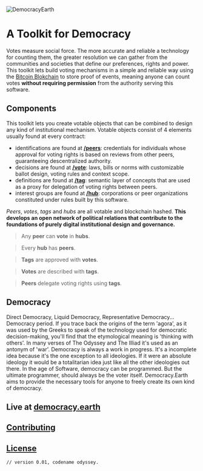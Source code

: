 ![DemocracyEarth](https://dl.dropboxusercontent.com/u/801018/democracy-earth-logo.png)

# A Toolkit for Democracy

Votes measure social force. The more accurate and reliable a technology for counting them, the greater resolution we can gather from the communities and societies that define our preferences, rights and power. This toolkit lets build voting mechanisms in a simple and reliable way using the [Bitcoin Blokchain](http://bitcoin.it) to store proof of events, meaning anyone can count votes **without requiring permission** from the authority serving this software.

## Components
This toolkit lets you create votable objects that can be combined to design any kind of institutional mechanism. Votable objects consist of 4 elements usually found at every contract:

* identifications are found at **[/peers](http://democracy.earth)**: credentials for individuals whose approval for voting rights is based on reviews from other peers, guaranteeing descentralized authority.
* decisions are found at **[/vote](http://democracy.earth)**: laws, bills or norms with customizable ballot design, voting rules and context scope.
* definitions are found at  **[/tag](http://democracy.earth)**: semantic layer of concepts that are used as a proxy for delegation of voting rights between peers.
* interest groups are found at **[/hub](http://democracy.earth)**: corporations or peer organizations constituted under rules built by this software.

*Peers*, *votes*, *tags* and *hubs* are all votable and blockchain hashed. **This develops an open network of political relations that contribute to the foundations of purely digital institutional design and governance.**

> Any **peer** can **vote** in **hubs**.

> Every **hub** has **peers**.

> **Tags** are approved with **votes**.

> **Votes** are described with **tags**.

> **Peers** delegate voting rights using **tags**.

## Democracy
Direct Democracy, Liquid Democracy, Representative Democracy... Democracy period. If you trace back the origins of the term 'agora', as it was used by the Greeks to speak of the technology used for democratic decision-making, you'll find that the etymological meaning is 'thinking with others'. In many verses of The Odyssey and The Illiad it's used as an antonym of 'war'. Democracy is always a work in progress. It's a incomplete idea because it's the one exception to all ideologies. If it were an absolute ideology it would be a totalitarian idea just like all the other ideologies out there. In the age of Software, democracy can be programmed. But the ultimate programmer, should always be the voter itself. Democracy.Earth aims to provide the necessary tools for anyone to freely create its own kind of democracy.

## Live at [democracy.earth](http://democracy.earth)

## [Contributing](CONTRIBUTING.md)

## [License](LICENSE.md)

``// version 0.01, codename odyssey.``

